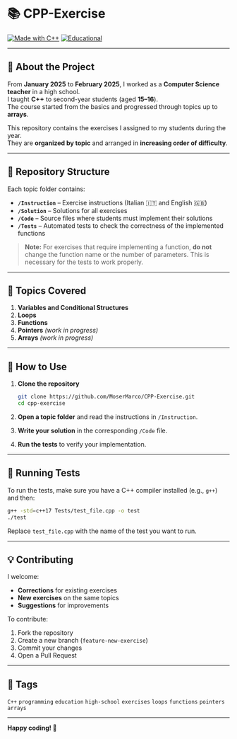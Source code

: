 # 📚 CPP-Exercise

[![Made with C++](https://img.shields.io/badge/Made%20with-C%2B%2B-blue.svg)](https://isocpp.org/)
[![Educational](https://img.shields.io/badge/Purpose-Educational-orange)](#)

---

## 📖 About the Project
From **January 2025** to **February 2025**, I worked as a **Computer Science teacher** in a high school.  
I taught **C++** to second-year students (aged **15–16**).  
The course started from the basics and progressed through topics up to **arrays**.

This repository contains the exercises I assigned to my students during the year.  
They are **organized by topic** and arranged in **increasing order of difficulty**.

---

## 📂 Repository Structure

Each topic folder contains:

- **`/Instruction`** – Exercise instructions (Italian 🇮🇹 and English 🇬🇧)
- **`/Solution`** – Solutions for all exercises
- **`/Code`** – Source files where students must implement their solutions
- **`/Tests`** – Automated tests to check the correctness of the implemented functions

> **Note:** For exercises that require implementing a function, **do not** change the function name or the number of parameters. This is necessary for the tests to work properly.

---

## 📝 Topics Covered

1. **Variables and Conditional Structures**
2. **Loops**
3. **Functions**
4. **Pointers** *(work in progress)*
5. **Arrays** *(work in progress)*

---

## 🚀 How to Use

1. **Clone the repository**
   ```bash
   git clone https://github.com/MoserMarco/CPP-Exercise.git
   cd cpp-exercise
   ```

2. **Open a topic folder** and read the instructions in `/Instruction`.

3. **Write your solution** in the corresponding `/Code` file.

4. **Run the tests** to verify your implementation.

---

## 🧪 Running Tests

To run the tests, make sure you have a C++ compiler installed (e.g., `g++`) and then:

```bash
g++ -std=c++17 Tests/test_file.cpp -o test
./test
```

Replace `test_file.cpp` with the name of the test you want to run.

---

## 💡 Contributing

I welcome:
- **Corrections** for existing exercises
- **New exercises** on the same topics
- **Suggestions** for improvements

To contribute:
1. Fork the repository
2. Create a new branch (`feature-new-exercise`)
3. Commit your changes
4. Open a Pull Request

---


## 🔖 Tags
`C++` `programming` `education` `high-school` `exercises` `loops` `functions` `pointers` `arrays`

---
**Happy coding! 🚀**


